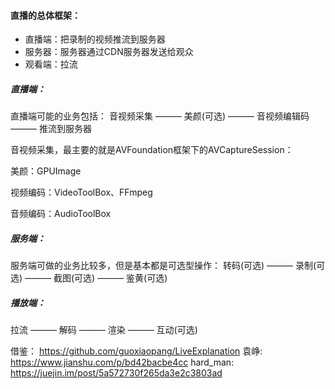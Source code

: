#### 直播的总体框架：
* 直播端：把录制的视频推流到服务器
* 服务器：服务器通过CDN服务器发送给观众
* 观看端：拉流

##### 直播端：
直播端可能的业务包括：
音视频采集 ——— 美颜(可选) ——— 音视频编辑码 ——— 推流到服务器

音视频采集，最主要的就是AVFoundation框架下的AVCaptureSession：

美颜：GPUImage

视频编码：VideoToolBox、FFmpeg

音频编码：AudioToolBox







##### 服务端：
服务端可做的业务比较多，但是基本都是可选型操作：
转码(可选) ——— 录制(可选) ——— 截图(可选) ——— 鉴黄(可选)



##### 播放端：
拉流 ——— 解码 ——— 渲染 ——— 互动(可选)



借鉴：
https://github.com/guoxiaopang/LiveExplanation
袁峥: https://www.jianshu.com/p/bd42bacbe4cc
hard_man: https://juejin.im/post/5a572730f265da3e2c3803ad